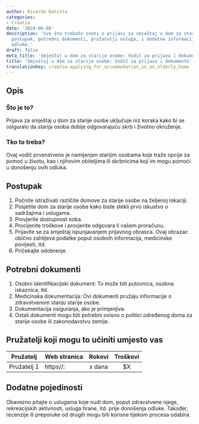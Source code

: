 ```yaml
---
author: Ricardo Batista
categories:
- Croatia
date: '2024-06-08'
description: 'Sve što trebate znati o prijavi za smještaj u dom za starije osobe:
  postupak, potrebni dokumenti, pružatelji usluga, i dodatne informacije za donošenje
  odluke.'
draft: false
meta_title: 'Smještaj u dom za starije osobe: Vodič za prijavu i dokumente'
title: 'Smještaj u dom za starije osobe: Vodič za prijavu i dokumente'
translationKey: croatia-applying_for_accommodation_in_an_elderly_home
---
```



## Opis
### Što je to?
Prijava za smještaj u dom za starije osobe uključuje niz koraka kako bi se osiguralo da starija osoba dobije odgovarajuću skrb i životno okruženje.

### Tko to treba?
Ovaj vodič prvenstveno je namijenjen starijim osobama koje traže opcije za pomoć u životu, kao i njihovim obiteljima ili skrbnicima koji im mogu pomoći u donošenju ovih odluka.

## Postupak
1. Počnite istraživati različite domove za starije osobe na željenoj lokaciji.
2. Posjetite dom za starije osobe kako biste stekli prvo iskustvo o sadržajima i uslugama.
3. Provjerite dostupnost soba.
4. Procijenite troškove i provjerite odgovara li vašem proračunu.
5. Prijavite se za smještaj ispunjavanjem prijavnog obrasca. Ovaj obrazac obično zahtijeva podatke poput osobnih informacija, medicinske povijesti, itd.
6. Pričekajte odobrenje.

## Potrebni dokumenti
1. Osobni identifikacijski dokument: To može biti putovnica, osobna iskaznica, itd.
2. Medicinska dokumentacija: Ovi dokumenti pružaju informacije o zdravstvenom stanju starije osobe.
3. Dokumentacija osiguranja, ako je primjenjiva.
4. Ostali dokumenti mogu biti potrebni ovisno o politici određenog doma za starije osobe ili zakonodavstvu zemlje.

## Pružatelji koji mogu to učiniti umjesto vas

| Pružatelj       |     Web stranica    |     Rokovi      |       Troškovi      |
| --------------- | ------------------- |  :-------------: | :----------------: |
| Pružatelj 1     |  https//:           |      x dana      |        $X           |

## Dodatne pojedinosti
Obavezno pitajte o uslugama koje nudi dom, poput zdravstvene njege, rekreacijskih aktivnosti, usluga hrane, itd. prije donošenja odluke. Također, recenzije ili preporuke od drugih mogu biti korisne tijekom procesa odabira.